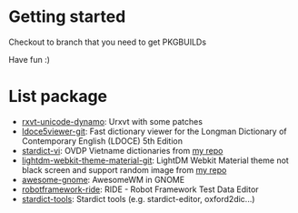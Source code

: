 Getting started
=======

Checkout to branch that you need to get PKGBUILDs

Have fun :)

List package
=======

- [rxvt-unicode-dynamo](../../tree/rxvt-unicode-dynamo): Urxvt with some patches
- [ldoce5viewer-git](../../tree/ldoce5viewer-git): Fast dictionary viewer for the Longman Dictionary of Contemporary English (LDOCE) 5th Edition
- [stardict-vi](../../tree/stardict-vi): OVDP Vietname dictionaries from [my repo](../../../stardict-vi)
- [lightdm-webkit-theme-material-git](../../tree/lightdm-webkit-theme-material-git): LightDM Webkit Material theme not black screen and support random image from [my repo](../../../lightdm-webkit-material)
- [awesome-gnome](../../tree/awesome-gnome): AwesomeWM in GNOME
- [robotframework-ride](../../tree/robotframework-ride): RIDE - Robot Framework Test Data Editor
- [stardict-tools](../../tree/stardict-tools): Stardict tools (e.g. stardict-editor, oxford2dic...)
